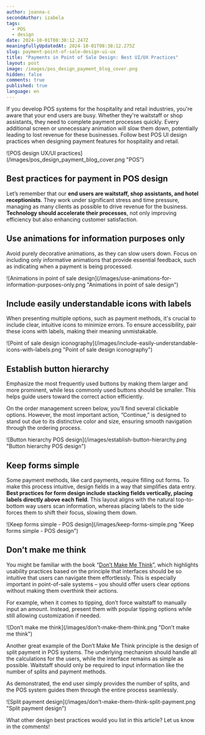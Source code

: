 ```yaml
---
author: joanna-c
secondAuthor: izabela
tags:
  - POS
  - design
date: 2024-10-01T08:38:12.247Z
meaningfullyUpdatedAt: 2024-10-01T08:38:12.275Z
slug: payment-point-of-sale-design-ui-ux
title: "Payments in Point of Sale Design: Best UI/UX Practices"
layout: post
image: /images/pos_design_payment_blog_cover.png
hidden: false
comments: true
published: true
language: en
---
```

If you develop POS systems for the hospitality and retail industries, you're aware that your end users are busy. Whether they're waitstaff or shop assistants, they need to complete payment processes quickly. Every additional screen or unnecessary animation will slow them down, potentially leading to lost revenue for these businesses. Follow best POS UI design practices when designing payment features for hospitality and retail.

<div className="image">![POS design UX/UI practices](/images/pos_design_payment_blog_cover.png "POS")</div>

## Best practices for payment in POS design

Let’s remember that our **end users are waitstaff, shop assistants, and hotel receptionists**. They work under significant stress and time pressure, managing as many clients as possible to drive revenue for the business. **Technology should accelerate their processes**, not only improving efficiency but also enhancing customer satisfaction.

## Use animations for information purposes only

Avoid purely decorative animations, as they can slow users down. Focus on including only informative animations that provide essential feedback, such as indicating when a payment is being processed.

<div className="image">![Animations in point of sale design](/images/use-animations-for-information-purposes-only.png "Animations in point of sale design")</div>

## Include easily understandable icons with labels

When presenting multiple options, such as payment methods, it's crucial to include clear, intuitive icons to minimize errors. To ensure accessibility, pair these icons with labels, making their meaning unmistakable.

<div className="image">![Point of sale design iconography](/images/include-easily-understandable-icons-with-labels.png "Point of sale design iconography")</div>

## Establish button hierarchy

Emphasize the most frequently used buttons by making them larger and more prominent, while less commonly used buttons should be smaller. This helps guide users toward the correct action efficiently.

On the order management screen below, you’ll find several clickable options. However, the most important action, “Continue,” is designed to stand out due to its distinctive color and size, ensuring smooth navigation through the ordering process.

<div className="image">![Button hierarchy POS design](/images/establish-button-hierarchy.png "Button hierarchy POS design")</div>

## Keep forms simple

Some payment methods, like card payments, require filling out forms. To make this process intuitive, design fields in a way that simplifies data entry. **Best practices for form design include stacking fields vertically, placing labels directly above each field**. This layout aligns with the natural top-to-bottom way users scan information, whereas placing labels to the side forces them to shift their focus, slowing them down.

<div className="image">![Keep forms simple - POS design](/images/keep-forms-simple.png "Keep forms simple - POS design")</div>

## Don’t make me think

You might be familiar with the book “[Don’t Make Me Think](blog/5-web-development-rules-from-dont-make-me-think-book/)”, which highlights usability practices based on the principle that interfaces should be so intuitive that users can navigate them effortlessly. This is especially important in point-of-sale systems – you should offer users clear options without making them overthink their actions.

For example, when it comes to tipping, don’t force waitstaff to manually input an amount. Instead, present them with popular tipping options while still allowing customization if needed.

<div className="image">![Don’t make me think](/images/don’t-make-them-think.png "Don’t make me think")</div>

Another great example of the Don’t Make Me Think principle is the design of split payment in POS systems. The underlying mechanism should handle all the calculations for the users, while the interface remains as simple as possible. Waitstaff should only be required to input information like the number of splits and payment methods.

As demonstrated, the end user simply provides the number of splits, and the POS system guides them through the entire process seamlessly.

<div className="image">![Split payment design](/images/don’t-make-them-think-split-payment.png "Split payment design")</div>

What other design best practices would you list in this article? Let us know in the comments!